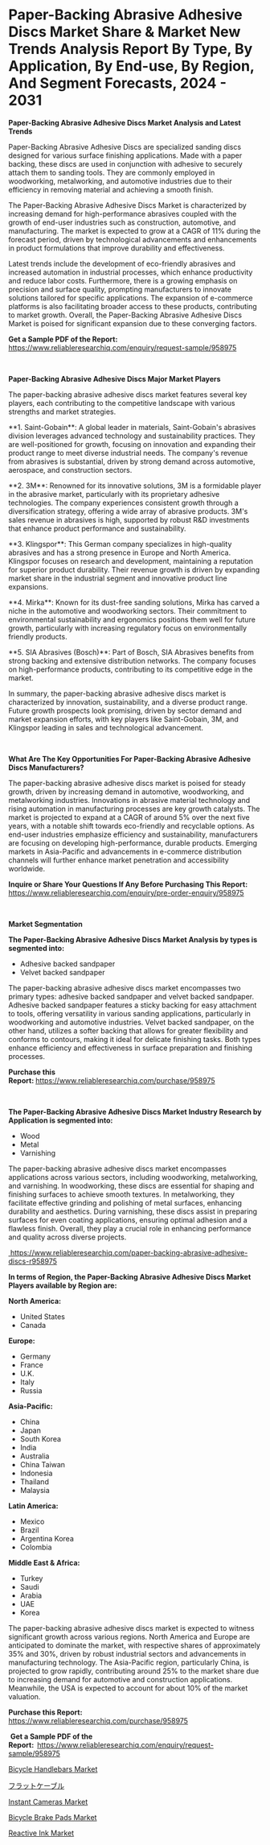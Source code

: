 <p><h1>Paper-Backing Abrasive Adhesive Discs Market Share & Market New Trends Analysis Report By Type, By Application, By End-use, By Region, And Segment Forecasts, 2024 - 2031</h1></p><p><strong>Paper-Backing Abrasive Adhesive Discs Market Analysis and Latest Trends</strong></p>
<p><p>Paper-Backing Abrasive Adhesive Discs are specialized sanding discs designed for various surface finishing applications. Made with a paper backing, these discs are used in conjunction with adhesive to securely attach them to sanding tools. They are commonly employed in woodworking, metalworking, and automotive industries due to their efficiency in removing material and achieving a smooth finish. </p><p>The Paper-Backing Abrasive Adhesive Discs Market is characterized by increasing demand for high-performance abrasives coupled with the growth of end-user industries such as construction, automotive, and manufacturing. The market is expected to grow at a CAGR of 11% during the forecast period, driven by technological advancements and enhancements in product formulations that improve durability and effectiveness. </p><p>Latest trends include the development of eco-friendly abrasives and increased automation in industrial processes, which enhance productivity and reduce labor costs. Furthermore, there is a growing emphasis on precision and surface quality, prompting manufacturers to innovate solutions tailored for specific applications. The expansion of e-commerce platforms is also facilitating broader access to these products, contributing to market growth. Overall, the Paper-Backing Abrasive Adhesive Discs Market is poised for significant expansion due to these converging factors.</p></p>
<p><strong>Get a Sample PDF of the Report:&nbsp;</strong> <a href="https://www.reliableresearchiq.com/enquiry/request-sample/958975">https://www.reliableresearchiq.com/enquiry/request-sample/958975</a></p>
<p>&nbsp;</p>
<p><strong>Paper-Backing Abrasive Adhesive Discs Major Market Players</strong></p>
<p><p>The paper-backing abrasive adhesive discs market features several key players, each contributing to the competitive landscape with various strengths and market strategies.</p><p>**1. Saint-Gobain**: A global leader in materials, Saint-Gobain's abrasives division leverages advanced technology and sustainability practices. They are well-positioned for growth, focusing on innovation and expanding their product range to meet diverse industrial needs. The company's revenue from abrasives is substantial, driven by strong demand across automotive, aerospace, and construction sectors.</p><p>**2. 3M**: Renowned for its innovative solutions, 3M is a formidable player in the abrasive market, particularly with its proprietary adhesive technologies. The company experiences consistent growth through a diversification strategy, offering a wide array of abrasive products. 3M's sales revenue in abrasives is high, supported by robust R&D investments that enhance product performance and sustainability.</p><p>**3. Klingspor**: This German company specializes in high-quality abrasives and has a strong presence in Europe and North America. Klingspor focuses on research and development, maintaining a reputation for superior product durability. Their revenue growth is driven by expanding market share in the industrial segment and innovative product line expansions.</p><p>**4. Mirka**: Known for its dust-free sanding solutions, Mirka has carved a niche in the automotive and woodworking sectors. Their commitment to environmental sustainability and ergonomics positions them well for future growth, particularly with increasing regulatory focus on environmentally friendly products.</p><p>**5. SIA Abrasives (Bosch)**: Part of Bosch, SIA Abrasives benefits from strong backing and extensive distribution networks. The company focuses on high-performance products, contributing to its competitive edge in the market.</p><p>In summary, the paper-backing abrasive adhesive discs market is characterized by innovation, sustainability, and a diverse product range. Future growth prospects look promising, driven by sector demand and market expansion efforts, with key players like Saint-Gobain, 3M, and Klingspor leading in sales and technological advancement.</p></p>
<p>&nbsp;</p>
<p><strong>What Are The Key Opportunities For Paper-Backing Abrasive Adhesive Discs Manufacturers?</strong></p>
<p><p>The paper-backing abrasive adhesive discs market is poised for steady growth, driven by increasing demand in automotive, woodworking, and metalworking industries. Innovations in abrasive material technology and rising automation in manufacturing processes are key growth catalysts. The market is projected to expand at a CAGR of around 5% over the next five years, with a notable shift towards eco-friendly and recyclable options. As end-user industries emphasize efficiency and sustainability, manufacturers are focusing on developing high-performance, durable products. Emerging markets in Asia-Pacific and advancements in e-commerce distribution channels will further enhance market penetration and accessibility worldwide.</p></p>
<p><strong>Inquire or Share Your Questions If Any Before Purchasing This Report:</strong> <a href="https://www.reliableresearchiq.com/enquiry/pre-order-enquiry/958975">https://www.reliableresearchiq.com/enquiry/pre-order-enquiry/958975</a></p>
<p>&nbsp;</p>
<p><strong>Market Segmentation</strong></p>
<p><strong>The Paper-Backing Abrasive Adhesive Discs Market Analysis by types is segmented into:</strong></p>
<p><ul><li>Adhesive backed sandpaper</li><li>Velvet backed sandpaper</li></ul></p>
<p><p>The paper-backing abrasive adhesive discs market encompasses two primary types: adhesive backed sandpaper and velvet backed sandpaper. Adhesive backed sandpaper features a sticky backing for easy attachment to tools, offering versatility in various sanding applications, particularly in woodworking and automotive industries. Velvet backed sandpaper, on the other hand, utilizes a softer backing that allows for greater flexibility and conforms to contours, making it ideal for delicate finishing tasks. Both types enhance efficiency and effectiveness in surface preparation and finishing processes.</p></p>
<p><strong>Purchase this Report:&nbsp;</strong><a href="https://www.reliableresearchiq.com/purchase/958975">https://www.reliableresearchiq.com/purchase/958975</a></p>
<p>&nbsp;</p>
<p><strong>The Paper-Backing Abrasive Adhesive Discs Market Industry Research by Application is segmented into:</strong></p>
<p><ul><li>Wood</li><li>Metal</li><li>Varnishing</li></ul></p>
<p><p>The paper-backing abrasive adhesive discs market encompasses applications across various sectors, including woodworking, metalworking, and varnishing. In woodworking, these discs are essential for shaping and finishing surfaces to achieve smooth textures. In metalworking, they facilitate effective grinding and polishing of metal surfaces, enhancing durability and aesthetics. During varnishing, these discs assist in preparing surfaces for even coating applications, ensuring optimal adhesion and a flawless finish. Overall, they play a crucial role in enhancing performance and quality across diverse projects.</p></p>
<p><a href="https://www.reliableresearchiq.com/paper-backing-abrasive-adhesive-discs-r958975">&nbsp;https://www.reliableresearchiq.com/paper-backing-abrasive-adhesive-discs-r958975</a></p>
<p><strong>In terms of Region, the Paper-Backing Abrasive Adhesive Discs Market Players available by Region are:</strong></p>
<p>
    <p> <strong> North America: </strong>
        <ul>
            <li>United States</li>
            <li>Canada</li>
        </ul>
        </p> 
    <p> <strong> Europe: </strong>
        <ul>
            <li>Germany</li>
            <li>France</li>
            <li>U.K.</li>
            <li>Italy</li>
            <li>Russia</li>
        </ul>
        </p> 
    <p> <strong> Asia-Pacific: </strong>
        <ul>
            <li>China</li>
            <li>Japan</li>
            <li>South Korea</li>
            <li>India</li>
            <li>Australia</li>
            <li>China Taiwan</li>
            <li>Indonesia</li>
            <li>Thailand</li>
            <li>Malaysia</li>
        </ul>
        </p> 
    <p> <strong> Latin America: </strong>
        <ul>
            <li>Mexico</li>
            <li>Brazil</li>
            <li>Argentina Korea</li>
            <li>Colombia</li>
        </ul>
        </p> 
    <p> <strong> Middle East & Africa: </strong>
        <ul>
            <li>Turkey</li>
            <li>Saudi</li>
            <li>Arabia</li>
            <li>UAE</li>
            <li>Korea</li>
        </ul>
    </p>
    </p>
<p><p>The paper-backing abrasive adhesive discs market is expected to witness significant growth across various regions. North America and Europe are anticipated to dominate the market, with respective shares of approximately 35% and 30%, driven by robust industrial sectors and advancements in manufacturing technology. The Asia-Pacific region, particularly China, is projected to grow rapidly, contributing around 25% to the market share due to increasing demand for automotive and construction applications. Meanwhile, the USA is expected to account for about 10% of the market valuation.</p></p>
<p><strong>Purchase this Report: </strong><a href="https://www.reliableresearchiq.com/purchase/958975">https://www.reliableresearchiq.com/purchase/958975</a></p>
<p>&nbsp;<strong>Get a Sample PDF of the Report:&nbsp;&nbsp;</strong><a href="https://www.reliableresearchiq.com/enquiry/request-sample/958975">https://www.reliableresearchiq.com/enquiry/request-sample/958975</a></p>
<p><strong></strong></p>
<p><p><a href="https://www.linkedin.com/pulse/future-innovation-global-bicycle-handlebars-market-growth-fl1je?trackingId=NSpfGRXTQZKvHTAJ4SvwIg%3D%3D">Bicycle Handlebars Market</a></p><p><a href="https://medium.com/@camron674/flat-cable-market-%E3%81%AE%E3%82%B0%E3%83%AD%E3%83%BC%E3%83%90%E3%83%AB%E5%B8%82%E5%A0%B4%E6%A6%82%E8%A6%81%E3%81%AF-%E4%B8%96%E7%95%8C%E3%81%8A%E3%82%88%E3%81%B3%E4%B8%BB%E8%A6%81%E5%B8%82%E5%A0%B4%E3%81%AB%E3%81%8A%E3%81%91%E3%82%8B%E6%A5%AD%E7%95%8C%E3%81%AB%E5%BD%B1%E9%9F%BF%E3%82%92%E4%B8%8E%E3%81%88%E3%82%8B%E4%B8%BB%E8%A6%81%E3%81%AA%E3%83%88%E3%83%AC%E3%83%B3%E3%83%89%E3%81%AB%E3%81%A4%E3%81%84%E3%81%A6-%E7%8B%AC%E8%87%AA%E3%81%AE%E8%A6%96%E7%82%B9%E3%82%92%E6%8F%90%E4%BE%9B%E3%81%97%E3%81%BE%E3%81%99-1c4a8efeafad">フラットケーブル</a></p><p><a href="https://medium.com/@nettieboyle87/strategic-insights-into-global-instant-cameras-market-trends-2024-2031-covered-in-128-pages-22df8678d044">Instant Cameras Market</a></p><p><a href="https://www.linkedin.com/pulse/emerging-bicycle-brake-pads-market-opportunities-analysis-investors-yn1ke?trackingId=gWP2nj5XRkSTemcmpN%2FkSw%3D%3D">Bicycle Brake Pads Market</a></p><p><a href="https://issuu.com/reportprime-2/docs/reactive-ink-market-size-2030.pptx_f8baa329634a6f">Reactive Ink Market</a></p></p>